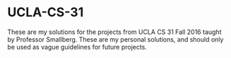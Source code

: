 # UCLA-CS-31
These are my solutions for the projects from UCLA CS 31 Fall 2016 taught by Professor Smallberg. These are my personal solutions, and should only be used as vague guidelines for future projects. 

